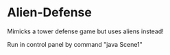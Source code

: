 # Alien-Defense
Mimicks a tower defense game but uses aliens instead!

Run in control panel by command "java Scene1"